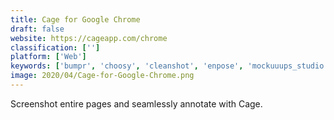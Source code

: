 ```yaml
---
title: Cage for Google Chrome
draft: false 
website: https://cageapp.com/chrome
classification: ['']
platform: ['Web']
keywords: ['bumpr', 'choosy', 'cleanshot', 'enpose', 'mockuuups_studio', 'pagesnap', 'screentray', 'screenshot_bin', 'sharex', 'snapito', 'usersnap_screenshot_tool', 'web_to_image']
image: 2020/04/Cage-for-Google-Chrome.png
---
```

Screenshot entire pages and seamlessly annotate with Cage.